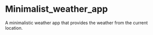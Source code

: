 # Minimalist_weather_app
A minimalistic weather app that provides the weather from the current location.
